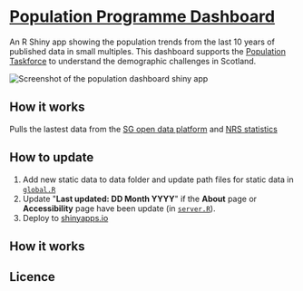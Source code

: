 # [Population Programme Dashboard](https://scotland.shinyapps.io/population_dashboard/)
An R Shiny app showing the population trends from the last 10 years of published data in small multiples. 
This dashboard supports the [Population Taskforce](https://www.gov.scot/groups/population-task-force/) to understand the demographic challenges in Scotland.
  
![Screenshot of the population dashboard shiny
app](https://github.com/DataScienceScotland/population_programme_dashboard/blob/master/www/homepage_screenshot.png)
  

## How it works

Pulls the lastest data from the [SG open data platform](https://statistics.gov.scot/) and [NRS statistics](https://www.nrscotland.gov.uk/statistics-and-data/statistics/)

## How to update
1. Add new static data to data folder and update path files for static data in [`global.R`](https://github.com/DataScienceScotland/population_programme_dashboard/blob/master/global.R)
2. Update  "<b>Last updated: DD Month YYYY</b>" if the <b>About</b> page or <b>Accessibility</b> page have been update (in [`server.R`](https://github.com/DataScienceScotland/population_programme_dashboard/blob/master/server.R)).
3. Deploy to [shinyapps.io](https://shiny.rstudio.com/articles/shinyapps.html)

## How it works

## Licence
